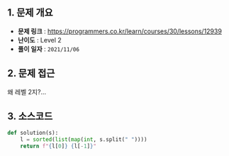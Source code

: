 ## 1. 문제 개요

- **문제 링크** : https://programmers.co.kr/learn/courses/30/lessons/12939
- **난이도** : Level 2
- **풀이 일자** : `2021/11/06`

## 2. 문제 접근

왜 레벨 2지?...

## 3. 소스코드

```python
def solution(s):
    l = sorted(list(map(int, s.split(" "))))
    return f"{l[0]} {l[-1]}"
```

